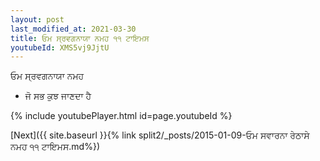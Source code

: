 ```yaml
---
layout: post
last_modified_at: 2021-03-30
title: ਓਮ ਸ੍ਰਵਗਨਾਯਾ ਨਮਹ ੧੧ ਟਾਇਮਸ
youtubeId: XMS5vj9JjtU
---
```

 
 
 ਓਮ ਸ੍ਰਵਗਨਾਯਾ ਨਮਹ  
 
 -  ਜੋ ਸਭ ਕੁਝ ਜਾਣਦਾ ਹੈ 
 
  
 
  
 
 
 
 
 
 


{% include youtubePlayer.html id=page.youtubeId %}
 
[Next]({{ site.baseurl }}{% link  split2/_posts/2015-01-09-ਓਮ ਸਵਾਰਨਾ ਰੇਠਾਸੇ ਨਮਹ ੧੧ ਟਾਇਮਸ.md%})
 
